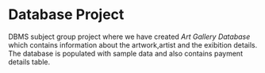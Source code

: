 # Database Project
DBMS subject group project where we have created _Art Gallery Database_ which contains information about the artwork,artist and the exibition details.
The database is populated with sample data and also contains payment details table.
